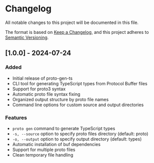 # Changelog

All notable changes to this project will be documented in this file.

The format is based on [Keep a Changelog](https://keepachangelog.com/en/1.0.0/),
and this project adheres to [Semantic Versioning](https://semver.org/spec/v2.0.0.html).

## [1.0.0] - 2024-07-24

### Added

- Initial release of proto-gen-ts
- CLI tool for generating TypeScript types from Protocol Buffer files
- Support for proto3 syntax
- Automatic proto file syntax fixing
- Organized output structure by proto file names
- Command line options for custom source and output directories

### Features

- `proto gen` command to generate TypeScript types
- `-s, --source` option to specify proto files directory (default: proto)
- `-o, --output` option to specify output directory (default: types)
- Automatic installation of buf dependencies
- Support for multiple proto files
- Clean temporary file handling
